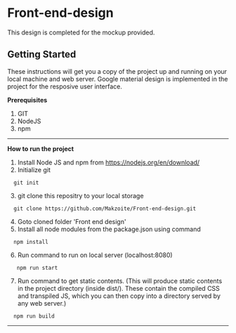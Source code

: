 # Front-end-design
This design is completed for the mockup provided.

## Getting Started

These instructions will get you a copy of the project up and running on your local machine and web server. Google material design is implemented in the project for the resposive user interface.

**Prerequisites**
1. GIT
2. NodeJS
3. npm
---
**How to run the project**

1. Install Node JS and npm from https://nodejs.org/en/download/
2. Initialize git
```
  git init
```
3. git clone this repositry to your local storage
```
  git clone https://github.com/Makzoite/Front-end-design.git
```
4. Goto cloned folder 'Front end design'
5. Install all node modules from the package.json using command
```
  npm install
```
6. Run command to run on local server (localhost:8080)
```
   npm run start
```
7. Run command to get static contents. (This will produce static contents in the project directory (inside dist/). These contain the compiled CSS and transpiled JS, which you can then copy into a directory served by any web server.)
```
  npm run build
```
---
